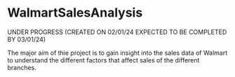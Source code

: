 # WalmartSalesAnalysis

UNDER PROGRESS (CREATED ON 02/01/24 EXPECTED TO BE COMPLETED BY 03/01/24)

The major aim of thie project is to gain insight into the sales data of Walmart to understand the different factors that affect sales of the different branches.

